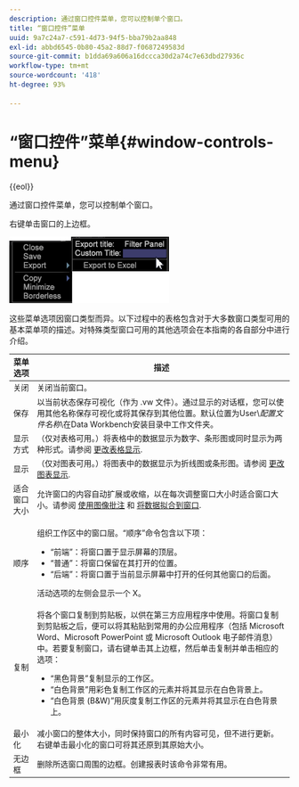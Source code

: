 ```yaml
---
description: 通过窗口控件菜单，您可以控制单个窗口。
title: “窗口控件”菜单
uuid: 9a7c24a7-c591-4d73-94f5-bba79b2aa848
exl-id: abbd6545-0b80-45a2-88d7-f0687249583d
source-git-commit: b1dda69a606a16dccca30d2a74c7e63dbd27936c
workflow-type: tm+mt
source-wordcount: '418'
ht-degree: 93%

---
```


# “窗口控件”菜单{#window-controls-menu}

{{eol}}

通过窗口控件菜单，您可以控制单个窗口。

右键单击窗口的上边框。

![](assets/mnu_window_TitleBar.png)

这些菜单选项因窗口类型而异。以下过程中的表格包含对于大多数窗口类型可用的基本菜单项的描述。对特殊类型窗口可用的其他选项会在本指南的各自部分中进行介绍。

<table id="table_13ADF7B7E50E44D890768A5F9BAC8D06"> 
 <thead> 
  <tr> 
   <th colname="col1" class="entry"> 菜单选项 </th> 
   <th colname="col2" class="entry"> 描述 </th> 
  </tr> 
 </thead>
 <tbody> 
  <tr> 
   <td colname="col1"> 关闭 </td> 
   <td colname="col2"> 关闭当前窗口。 </td> 
  </tr> 
  <tr> 
   <td colname="col1"> 保存 </td> 
   <td colname="col2">以当前状态保存可视化（作为 <span class="filepath">.vw</span> 文件）。通过显示的对话框，您可以使用其他名称保存可视化或将其保存到其他位置。默认位置为User\<i>配置文件名称</i>\在Data Workbench安装目录中工作文件夹。 </td> 
  </tr> 
  <tr> 
   <td colname="col1"> 显示方式 </td> 
   <td colname="col2">（仅对表格可用。）将表格中的数据显示为数字、条形图或同时显示为两种形式。请参阅 <a href="../../../home/c-get-started/c-analysis-vis/c-tables/c-chg-tbl-disp.md#concept-c515caeefce9495f88873a10dc112770"> 更改表格显示</a>. </td> 
  </tr> 
  <tr> 
   <td colname="col1"> 显示 </td> 
   <td colname="col2">（仅对图表可用。）将图表中的数据显示为折线图或条形图。请参阅 <a href="../../../home/c-get-started/c-analysis-vis/c-graphs/c-chg-graph-disp.md#concept-eaba669d90f64cfa872f1397205fe2f7"> 更改图表显示</a>. </td> 
  </tr> 
  <tr> 
   <td colname="col1"> 适合窗口大小 </td> 
   <td colname="col2">允许窗口的内容自动扩展或收缩，以在每次调整窗口大小时适合窗口大小。请参阅 <a href="../../../home/c-get-started/c-analysis-vis/c-annots/c-image-annots.md#concept-02081ed7d91c4fdcb8fc863f2a51c962"> 使用图像批注</a> 和 <a href="../../../home/c-get-started/c-analysis-vis/c-tables/c-fit-data-win.md#concept-b812b1171fc240d9a4cf6d6d57f621a6"> 将数据拟合到窗口</a>. </td> 
  </tr> 
  <tr> 
   <td colname="col1"> 顺序 </td> 
   <td colname="col2"> <p>组织工作区中的窗口层。“顺序”命令包含以下项： 
     <ul id="ul_90391B26719040AE8E0F80FE33B106FD"> 
      <li id="li_D1B38998C8CC452D8B642132B94F92F7">“前端”：将窗口置于显示屏幕的顶层。 </li> 
      <li id="li_71EEC709AA734924AE8740313031DF6E">“普通”：将窗口保留在其打开的位置。 </li> 
      <li id="li_B6489677FF5540E4BD854EE1CE504CCA">“后端”：将窗口置于当前显示屏幕中打开的任何其他窗口的后面。 </li> 
     </ul> </p> <p>活动选项的左侧会显示一个 X。 </p> </td> 
  </tr> 
  <tr> 
   <td colname="col1"> 复制 </td> 
   <td colname="col2">将各个窗口复制到剪贴板，以供在第三方应用程序中使用。将窗口复制到剪贴板之后，便可以将其粘贴到常用的办公应用程序（包括 Microsoft Word、Microsoft PowerPoint 或 Microsoft Outlook 电子邮件消息）中。若要复制窗口，请右键单击其上边框，然后单击<span class="uicontrol">复制</span>并单击相应的选项： 
    <ul id="ul_ECCD6A70729E40998C64714E01504995"> 
     <li id="li_21D375DAE7BC4F449C8A3225296A6D26">“黑色背景”复制显示的工作区。 </li> 
     <li id="li_1B08C688678F42948E0952EEE0BF2B30">“白色背景”用彩色复制工作区的元素并将其显示在白色背景上。 </li> 
     <li id="li_86F497A2275C43B5835DEDD0A4BF76E8">“白色背景 (B&amp;W)”用灰度复制工作区的元素并将其显示在白色背景上。 </li> 
    </ul> </td> 
  </tr> 
  <tr> 
   <td colname="col1"> 最小化 </td> 
   <td colname="col2"> 减小窗口的整体大小，同时保持窗口的所有内容可见，但不进行更新。右键单击最小化的窗口可将其还原到其原始大小。 </td> 
  </tr> 
  <tr> 
   <td colname="col1"> 无边框 </td> 
   <td colname="col2"> 删除所选窗口周围的边框。创建报表时该命令非常有用。 </td> 
  </tr> 
 </tbody> 
</table>
